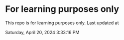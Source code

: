 # For learning purposes only
This repo is for learning purposes only.
Last updated at

Saturday, April 20, 2024 3:33:16 PM

